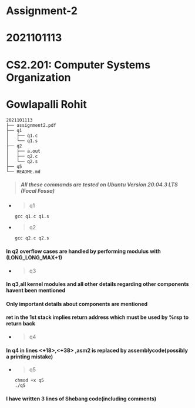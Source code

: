 # Assignment-2
# 2021101113
# CS2.201: Computer Systems Organization
# Gowlapalli Rohit

```
2021101113
├── assignment2.pdf
├── q1
│   ├── q1.c
│   └── q1.s
├── q2
│   ├── a.out
│   ├── q2.c
│   └── q2.s
├── q5
└── README.md
```

>##### All these commands are tested on Ubuntu Version 20.04.3 LTS (Focal Fossa) 

*  >q1

    `gcc q1.c q1.s`

*  >q2

    `gcc q2.c q2.s`
#### In q2 overflow cases are handled by performing modulus with (LONG_LONG_MAX+1)
*  >q3
#### In q3,all kernel modules and all other details regarding other components havent been mentioned
#### Only important details about components are mentioned
#### ret in the 1st stack implies return address which must be used by %rsp to return back
*  >q4
#### In q4 in lines <+18>,<+38> ,asm2 is replaced by assemblycode(possibly a printing mistake) 

*  >q5  

    `chmod +x q5`  
        `./q5`
#### I have written 3 lines of  Shebang code(including comments)


